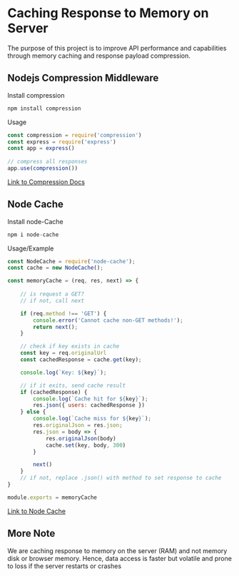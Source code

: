 
# Caching Response to Memory on Server

The purpose of this project is to improve API performance and capabilities through memory caching and response payload compression.

## Nodejs Compression Middleware

Install compression

```javascript
npm install compression
```

Usage
```javascript
const compression = require('compression')
const express = require('express')
const app = express()
 
// compress all responses
app.use(compression())
```

[Link to Compression Docs](https://www.npmjs.com/package/compression)


## Node Cache

Install node-Cache

```javascript
npm i node-cache
```

Usage/Example
```javascript
const NodeCache = require('node-cache');
const cache = new NodeCache();

const memoryCache = (req, res, next) => {
   
    // is request a GET?
    // if not, call next

    if (req.method !== 'GET') {
        console.error('Cannot cache non-GET methods!');
        return next();
    }

    // check if key exists in cache 
    const key = req.originalUrl
    const cachedResponse = cache.get(key);

    console.log(`Key: ${key}`);

    // if it exits, send cache result
    if (cachedResponse) {
        console.log(`Cache hit for ${key}`);
        res.json({ users: cachedResponse })
    } else {
        console.log(`Cache miss for ${key}`);
        res.originalJson = res.json;
        res.json = body => {
            res.originalJson(body)
            cache.set(key, body, 300)
        }

        next()
    }
    // if not, replace .json() with method to set response to cache 
}

module.exports = memoryCache
```

[Link to Node Cache](https://www.npmjs.com/package/node-cache)

## More Note
We are caching response to memory on the server (RAM) and not memory disk or browser memory. Hence, data access is faster but volatile and prone to loss if the server restarts or crashes




